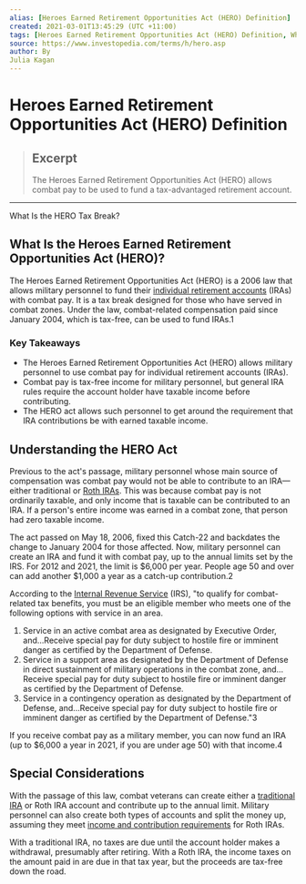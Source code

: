```yaml
---
alias: [Heroes Earned Retirement Opportunities Act (HERO) Definition]
created: 2021-03-01T13:45:29 (UTC +11:00)
tags: [Heroes Earned Retirement Opportunities Act (HERO) Definition, What Is the HERO Tax Break?]
source: https://www.investopedia.com/terms/h/hero.asp
author: By
Julia Kagan
---
```


# Heroes Earned Retirement Opportunities Act (HERO) Definition

> ## Excerpt
> The Heroes Earned Retirement Opportunities Act (HERO) allows combat pay to be used to fund a tax-advantaged retirement account.

---

What Is the HERO Tax Break?
## What Is the Heroes Earned Retirement Opportunities Act (HERO)?

The Heroes Earned Retirement Opportunities Act (HERO) is a 2006 law that allows military personnel to fund their [individual retirement accounts](https://www.investopedia.com/terms/i/ira.asp) (IRAs) with combat pay. It is a tax break designed for those who have served in combat zones. Under the law, combat-related compensation paid since January 2004, which is tax-free, can be used to fund IRAs.1

### Key Takeaways

-   The Heroes Earned Retirement Opportunities Act (HERO) allows military personnel to use combat pay for individual retirement accounts (IRAs). 
-   Combat pay is tax-free income for military personnel, but general IRA rules require the account holder have taxable income before contributing. 
-   The HERO act allows such personnel to get around the requirement that IRA contributions be with earned taxable income. 

## Understanding the HERO Act

Previous to the act's passage, military personnel whose main source of compensation was combat pay would not be able to contribute to an IRA—either traditional or [Roth IRAs](https://www.investopedia.com/terms/r/rothira.asp). This was because combat pay is not ordinarily taxable, and only income that is taxable can be contributed to an IRA. If a person's entire income was earned in a combat zone, that person had zero taxable income.

The act passed on May 18, 2006, fixed this Catch-22 and backdates the change to January 2004 for those affected. Now, military personnel can create an IRA and fund it with combat pay, up to the annual limits set by the IRS. For 2012 and 2021, the limit is $6,000 per year. People age 50 and over can add another $1,000 a year as a catch-up contribution.2

According to the [Internal Revenue Service](https://www.investopedia.com/terms/i/irs.asp) (IRS), "to qualify for combat-related tax benefits, you must be an eligible member who meets one of the following options with service in an area. 

1.  Service in an active combat area as designated by Executive Order, and…Receive special pay for duty subject to hostile fire or imminent danger as certified by the Department of Defense. 
2.  Service in a support area as designated by the Department of Defense in direct sustainment of military operations in the combat zone, and…Receive special pay for duty subject to hostile fire or imminent danger as certified by the Department of Defense. 
3.  Service in a contingency operation as designated by the Department of Defense, and…Receive special pay for duty subject to hostile fire or imminent danger as certified by the Department of Defense."3

If you receive combat pay as a military member, you can now fund an IRA (up to $6,000 a year in 2021, if you are under age 50) with that income.4

## Special Considerations

With the passage of this law, combat veterans can create either a [traditional IRA](https://www.investopedia.com/terms/t/traditionalira.asp) or Roth IRA account and contribute up to the annual limit. Military personnel can also create both types of accounts and split the money up, assuming they meet [income and contribution requirements](https://www.investopedia.com/articles/personal-finance/081615/basics-roth-ira-contribution-rules.asp) for Roth IRAs. 

With a traditional IRA, no taxes are due until the account holder makes a withdrawal, presumably after retiring. With a Roth IRA, the income taxes on the amount paid in are due in that tax year, but the proceeds are tax-free down the road.

